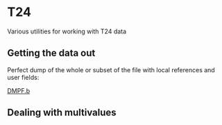 # T24
Various utilities for working with T24 data

## Getting the data out
Perfect dump of the whole or subset of the file with local references and user fields:

[DMPF.b](BASIC/DMPF.b)

## Dealing with multivalues

